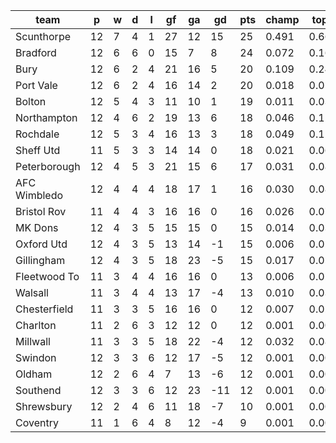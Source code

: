 |     team     | p  | w | d | l | gf | ga | gd  | pts | champ | top2  | top3  | top4  |  5-7  | bot4  | bot3  | bot2  |
|--------------|----|---|---|---|----|----|-----|-----|-------|-------|-------|-------|-------|-------|-------|-------|
| Scunthorpe   | 12 | 7 | 4 | 1 | 27 | 12 |  15 |  25 | 0.491 | 0.669 | 0.774 | 0.836 | 0.097 | 0.000 | 0.000 | 0.000|
| Bradford     | 12 | 6 | 6 | 0 | 15 |  7 |   8 |  24 | 0.072 | 0.169 | 0.269 | 0.357 | 0.218 | 0.015 | 0.007 | 0.003|
| Bury         | 12 | 6 | 2 | 4 | 21 | 16 |   5 |  20 | 0.109 | 0.246 | 0.361 | 0.451 | 0.207 | 0.010 | 0.007 | 0.003|
| Port Vale    | 12 | 6 | 2 | 4 | 16 | 14 |   2 |  20 | 0.018 | 0.054 | 0.103 | 0.153 | 0.165 | 0.066 | 0.041 | 0.023|
| Bolton       | 12 | 5 | 4 | 3 | 11 | 10 |   1 |  19 | 0.011 | 0.031 | 0.058 | 0.094 | 0.125 | 0.111 | 0.073 | 0.040|
| Northampton  | 12 | 4 | 6 | 2 | 19 | 13 |   6 |  18 | 0.046 | 0.124 | 0.196 | 0.267 | 0.205 | 0.028 | 0.017 | 0.008|
| Rochdale     | 12 | 5 | 3 | 4 | 16 | 13 |   3 |  18 | 0.049 | 0.126 | 0.201 | 0.278 | 0.209 | 0.032 | 0.019 | 0.009|
| Sheff Utd    | 11 | 5 | 3 | 3 | 14 | 14 |   0 |  18 | 0.021 | 0.062 | 0.110 | 0.166 | 0.173 | 0.061 | 0.036 | 0.020|
| Peterborough | 12 | 4 | 5 | 3 | 21 | 15 |   6 |  17 | 0.031 | 0.081 | 0.143 | 0.206 | 0.193 | 0.047 | 0.029 | 0.014|
| AFC Wimbledo | 12 | 4 | 4 | 4 | 18 | 17 |   1 |  16 | 0.030 | 0.086 | 0.144 | 0.211 | 0.185 | 0.047 | 0.031 | 0.013|
| Bristol Rov  | 11 | 4 | 4 | 3 | 16 | 16 |   0 |  16 | 0.026 | 0.073 | 0.127 | 0.188 | 0.178 | 0.051 | 0.031 | 0.017|
| MK Dons      | 12 | 4 | 3 | 5 | 15 | 15 |   0 |  15 | 0.014 | 0.039 | 0.075 | 0.113 | 0.139 | 0.101 | 0.065 | 0.038|
| Oxford Utd   | 12 | 4 | 3 | 5 | 13 | 14 |  -1 |  15 | 0.006 | 0.020 | 0.037 | 0.066 | 0.099 | 0.150 | 0.101 | 0.057|
| Gillingham   | 12 | 4 | 3 | 5 | 18 | 23 |  -5 |  15 | 0.017 | 0.053 | 0.092 | 0.140 | 0.161 | 0.078 | 0.051 | 0.029|
| Fleetwood To | 11 | 3 | 4 | 4 | 16 | 16 |   0 |  13 | 0.006 | 0.020 | 0.039 | 0.064 | 0.093 | 0.174 | 0.122 | 0.074|
| Walsall      | 11 | 3 | 4 | 4 | 13 | 17 |  -4 |  13 | 0.010 | 0.030 | 0.057 | 0.085 | 0.112 | 0.138 | 0.095 | 0.055|
| Chesterfield | 11 | 3 | 3 | 5 | 16 | 16 |   0 |  12 | 0.007 | 0.021 | 0.041 | 0.066 | 0.104 | 0.169 | 0.118 | 0.073|
| Charlton     | 11 | 2 | 6 | 3 | 12 | 12 |   0 |  12 | 0.001 | 0.004 | 0.008 | 0.014 | 0.035 | 0.399 | 0.312 | 0.212|
| Millwall     | 11 | 3 | 3 | 5 | 18 | 22 |  -4 |  12 | 0.032 | 0.080 | 0.136 | 0.191 | 0.169 | 0.063 | 0.038 | 0.021|
| Swindon      | 12 | 3 | 3 | 6 | 12 | 17 |  -5 |  12 | 0.001 | 0.003 | 0.008 | 0.014 | 0.032 | 0.408 | 0.321 | 0.220|
| Oldham       | 12 | 2 | 6 | 4 |  7 | 13 |  -6 |  12 | 0.001 | 0.003 | 0.005 | 0.010 | 0.026 | 0.441 | 0.349 | 0.247|
| Southend     | 12 | 3 | 3 | 6 | 12 | 23 | -11 |  12 | 0.001 | 0.004 | 0.008 | 0.017 | 0.035 | 0.383 | 0.296 | 0.198|
| Shrewsbury   | 12 | 2 | 4 | 6 | 11 | 18 |  -7 |  10 | 0.001 | 0.002 | 0.003 | 0.006 | 0.012 | 0.590 | 0.495 | 0.381|
| Coventry     | 11 | 1 | 6 | 4 |  8 | 12 |  -4 |   9 | 0.001 | 0.003 | 0.006 | 0.011 | 0.029 | 0.437 | 0.347 | 0.245|
